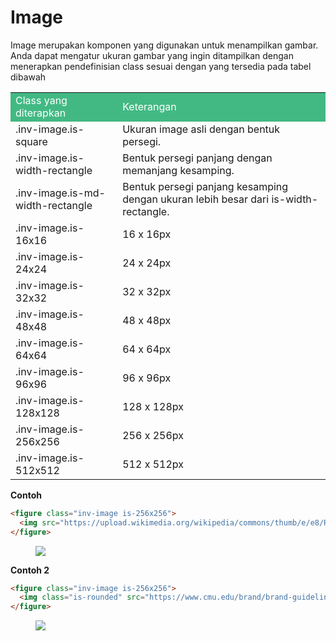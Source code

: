 # Image
Image merupakan komponen yang digunakan untuk menampilkan gambar. Anda dapat mengatur ukuran gambar yang ingin ditampilkan dengan menerapkan pendefinisian class sesuai dengan yang tersedia pada tabel dibawah

<table>
    <tr>
        <td style="color: white; background-color: #42b983">Class yang diterapkan</td>
        <td style="color: white; background-color: #42b983">Keterangan</td>
    </tr>
    <tr>
        <td>.inv-image.is-square</td>
        <td>Ukuran image asli dengan bentuk persegi.</td>
    </tr>
    <tr>
        <td>.inv-image.is-width-rectangle</td>
        <td>Bentuk persegi panjang dengan memanjang kesamping.</td>
    </tr>
    <tr>
        <td>.inv-image.is-md-width-rectangle</td>
        <td>Bentuk persegi panjang kesamping dengan ukuran lebih besar dari is-width-rectangle.</td>
    </tr>
    <tr>
        <td>.inv-image.is-16x16</td>
        <td>16 x 16px</td>
    </tr>
    <tr>
        <td>.inv-image.is-24x24</td>
        <td>24 x 24px</td>
    </tr>
    <tr>
        <td>.inv-image.is-32x32</td>
        <td>32 x 32px</td>
    </tr>
    <tr>
        <td>.inv-image.is-48x48</td>
        <td>48 x 48px</td>
    </tr>
    <tr>
        <td>.inv-image.is-64x64</td>
        <td>64 x 64px</td>
    </tr>
    <tr>
        <td>.inv-image.is-96x96</td>
        <td>96 x 96px</td>
    </tr>
    <tr>
        <td>.inv-image.is-128x128</td>
        <td>128 x 128px</td>
    </tr>
    <tr>
        <td>.inv-image.is-256x256</td>
        <td>256 x 256px</td>
    </tr>
    <tr>
        <td>.inv-image.is-512x512</td>
        <td>512 x 512px</td>
    </tr>
</table>

**Contoh**
```html
<figure class="inv-image is-256x256">
  <img src="https://upload.wikimedia.org/wikipedia/commons/thumb/e/e8/Rangga_Sasana.jpg/330px-Rangga_Sasana.jpg">
</figure>
```

<figure class="inv-image is-256x256">
  <img src="/asset_images/image.png">
</figure>

**Contoh 2**
```html
<figure class="inv-image is-256x256">
  <img class="is-rounded" src="https://www.cmu.edu/brand/brand-guidelines/images/colors-carnegie-red-600x600.png"></img>
</figure>
```
<figure class="inv-image is-256x256">
  <img class="is-rounded" src="/asset_images/image.png"></img>
</figure>